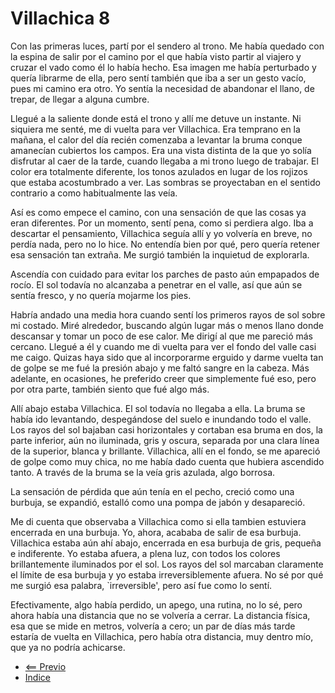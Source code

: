 # Villachica 8

Con las primeras luces, partí por el sendero al trono.  Me había quedado con la espina de salir por el camino por el que había visto partir al viajero y cruzar el vado como él lo había hecho. Esa imagen me había perturbado y quería librarme de ella, pero sentí también que iba a ser un gesto vacío, pues mi camino era otro.  Yo sentía la necesidad de abandonar el llano, de trepar, de llegar a alguna cumbre.

Llegué a la saliente donde está el trono y allí me detuve un instante.  Ni siquiera me senté, me di vuelta para ver Villachica.   Era temprano en la mañana, el calor del día recién comenzaba a levantar la bruma conque amanecían cubiertos los campos.  Era una vista distinta de la que yo solía disfrutar al caer de la tarde, cuando llegaba a mi trono luego de trabajar. El color era totalmente diferente, los tonos azulados en lugar de los rojizos que estaba acostumbrado a ver.  Las sombras se proyectaban en el sentido contrario a como habitualmente las veía.

Así es como empece el camino, con una sensación de que las cosas ya eran diferentes. Por un momento, sentí pena, como si perdiera algo.  Iba a descartar el pensamiento, Villachica seguía allí y yo volvería en breve, no perdía nada, pero no lo hice. No entendía bien por qué, pero quería retener esa sensación tan extraña. Me surgió también la inquietud de explorarla.

Ascendía con cuidado para evitar los parches de pasto aún empapados de rocío. El sol todavía no alcanzaba a penetrar en el valle, así que aún se sentía fresco, y no quería mojarme los pies.

Habría andado una media hora cuando sentí los primeros rayos de sol sobre mi costado.  Miré alrededor, buscando algún lugar más o menos llano donde descansar y tomar un poco de ese calor.  Me dirigí al que me pareció más cercano.  Llegué a él y cuando me di vuelta para ver el fondo del valle casi me caigo.  Quizas haya sido que al incorporarme erguido y darme vuelta tan de golpe se me fué la presión abajo y me faltó sangre en la cabeza.  Más adelante, en ocasiones, he preferido creer que simplemente fué eso, pero por otra parte, también siento que fué algo más.

Allí abajo estaba Villachica.  El sol todavía no llegaba a ella.  La bruma se había ido levantando, despegándose del suelo e inundando todo el valle.  Los rayos del sol bajaban casi horizontales y cortaban esa bruma en dos, la parte inferior, aún no iluminada, gris y oscura, separada por una clara línea de la superior, blanca y brillante.  Villachica, allí en el fondo, se me apareció de golpe como muy chica, no me había dado cuenta que hubiera ascendido tanto.  A través de la bruma se la veía gris azulada, algo borrosa.

La sensación de pérdida que aún tenía en el pecho, creció como una burbuja, se expandió, estalló como una pompa de jabón y desapareció.

Me di cuenta que observaba a Villachica como si ella tambien estuviera encerrada en una burbuja.  Yo, ahora, acababa de salir de esa burbuja. Villachica estaba aún ahí abajo, encerrada en esa burbuja de gris, pequeña e indiferente.  Yo estaba afuera, a plena luz, con todos los colores brillantemente iluminados por el sol.  Los rayos del sol marcaban claramente el límite de esa burbuja y yo estaba irreversiblemente afuera.  No sé por qué me surgió esa palabra, `irreversible', pero así fue como lo sentí.

Efectivamente, algo había perdido, un apego, una rutina, no lo sé, pero ahora había una distancia que no se volvería a cerrar.  La distancia física, esa que se mide en metros, volvería a cero; un par de días más tarde estaría de vuelta en Villachica, pero había otra distancia, muy dentro mío, que ya no podría achicarse.

* [<== Previo](07.md)
* [Indice](Readme.md)
